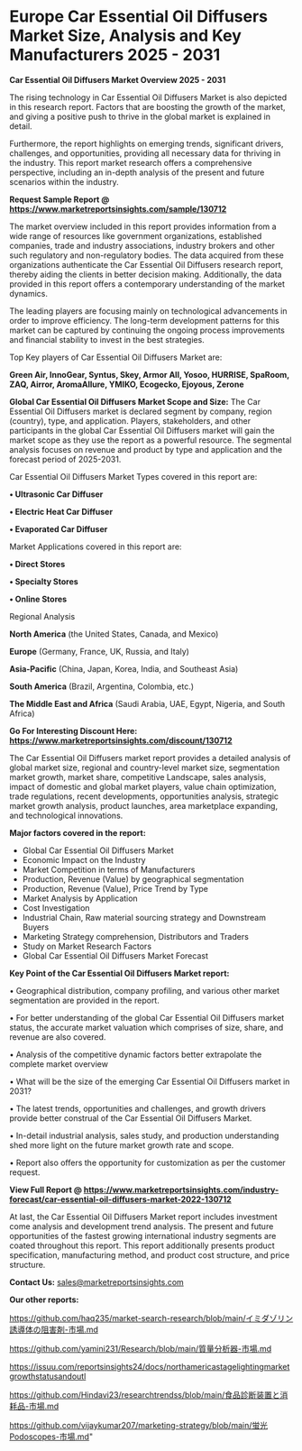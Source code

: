 # Europe Car Essential Oil Diffusers Market Size, Analysis and Key Manufacturers 2025 - 2031

<Strong> Car Essential Oil Diffusers Market Overview 2025 - 2031</strong>

The rising technology in Car Essential Oil Diffusers Market is also depicted in this research report. Factors that are boosting the growth of the market, and giving a positive push to thrive in the global market is explained in detail.

Furthermore, the report highlights on emerging trends, significant drivers, challenges, and opportunities, providing all necessary data for thriving in the industry. This report market research offers a comprehensive perspective, including an in-depth analysis of the present and future scenarios within the industry.

<strong>Request Sample Report @ <a href=https://www.marketreportsinsights.com/sample/130712>https://www.marketreportsinsights.com/sample/130712</a></strong>

The market overview included in this report provides information from a wide range of resources like government organizations, established companies, trade and industry associations, industry brokers and other such regulatory and non-regulatory bodies. The data acquired from these organizations authenticate the Car Essential Oil Diffusers research report, thereby aiding the clients in better decision making. Additionally, the data provided in this report offers a contemporary understanding of the market dynamics.

The leading players are focusing mainly on technological advancements in order to improve efficiency. The long-term development patterns for this market can be captured by continuing the ongoing process improvements and financial stability to invest in the best strategies.

Top Key players of Car Essential Oil Diffusers Market are:

<strong>Green Air, InnoGear, Syntus, Skey, Armor All, Yosoo, HURRISE, SpaRoom, ZAQ, Airror, AromaAllure, YMIKO, Ecogecko, Ejoyous, Zerone</strong>

<strong><b>Global Car Essential Oil Diffusers Market Scope and Size:</b></strong>
The Car Essential Oil Diffusers market is declared segment by company, region (country), type, and application. Players, stakeholders, and other participants in the global Car Essential Oil Diffusers market will gain the market scope as they use the report as a powerful resource. The segmental analysis focuses on revenue and product by type and application and the forecast period of 2025-2031.

Car Essential Oil Diffusers Market Types covered in this report are:

<strong>• Ultrasonic Car Diffuser

• Electric Heat Car Diffuser

• Evaporated Car Diffuser</strong>

Market Applications covered in this report are:

<strong>• Direct Stores

• Specialty Stores

• Online Stores</strong> 

Regional Analysis

<strong>North America</strong> (the United States, Canada, and Mexico)

<strong>Europe</strong> (Germany, France, UK, Russia, and Italy)

<strong>Asia-Pacific</strong> (China, Japan, Korea, India, and Southeast Asia)

<strong>South America</strong> (Brazil, Argentina, Colombia, etc.)

<strong>The Middle East and Africa</strong> (Saudi Arabia, UAE, Egypt, Nigeria, and South Africa)

<strong>Go For Interesting Discount Here: <a href=https://www.marketreportsinsights.com/discount/130712>https://www.marketreportsinsights.com/discount/130712</a></strong>

The Car Essential Oil Diffusers market report provides a detailed analysis of global market size, regional and country-level market size, segmentation market growth, market share, competitive Landscape, sales analysis, impact of domestic and global market players, value chain optimization, trade regulations, recent developments, opportunities analysis, strategic market growth analysis, product launches, area marketplace expanding, and technological innovations.

<strong><b>Major factors covered in the report:</b></strong>
<ul>
  <li>Global Car Essential Oil Diffusers Market </li>
  <li>Economic Impact on the Industry</li>
  <li>Market Competition in terms of Manufacturers</li>
  <li>Production, Revenue (Value) by geographical segmentation</li>
  <li>Production, Revenue (Value), Price Trend by Type</li>
  <li>Market Analysis by Application</li>
  <li>Cost Investigation</li>
  <li>Industrial Chain, Raw material sourcing strategy and Downstream Buyers</li>
  <li>Marketing Strategy comprehension, Distributors and Traders</li>
  <li>Study on Market Research Factors</li>
  <li>Global Car Essential Oil Diffusers Market Forecast</li>
</ul>

<strong><b>Key Point of the Car Essential Oil Diffusers Market report:</b></strong>

• Geographical distribution, company profiling, and various other market segmentation are provided in the report.

• For better understanding of the global Car Essential Oil Diffusers market status, the accurate market valuation which comprises of size, share, and revenue are also covered.

• Analysis of the competitive dynamic factors better extrapolate the complete market overview

• What will be the size of the emerging Car Essential Oil Diffusers market in 2031?

• The latest trends, opportunities and challenges, and growth drivers provide better construal of the Car Essential Oil Diffusers Market.

• In-detail industrial analysis, sales study, and production understanding shed more light on the future market growth rate and scope.

• Report also offers the opportunity for customization as per the customer request.

<strong><b>View Full Report @ <a href=https://www.marketreportsinsights.com/industry-forecast/car-essential-oil-diffusers-market-2022-130712>https://www.marketreportsinsights.com/industry-forecast/car-essential-oil-diffusers-market-2022-130712</a></b></strong>


At last, the Car Essential Oil Diffusers Market report includes investment come analysis and development trend analysis. The present and future opportunities of the fastest growing international industry segments are coated throughout this report. This report additionally presents product specification, manufacturing method, and product cost structure, and price structure.

<strong>Contact Us:</strong>
sales@marketreportsinsights.com

<strong>Our other reports:</strong>

<a href=https://github.com/haq235/market-search-research/blob/main/イミダゾリン誘導体の阻害剤-市場.md>https://github.com/haq235/market-search-research/blob/main/イミダゾリン誘導体の阻害剤-市場.md</a>

<a href=https://github.com/yamini231/Research/blob/main/質量分析器-市場.md>https://github.com/yamini231/Research/blob/main/質量分析器-市場.md</a>

<a href=https://issuu.com/reportsinsights24/docs/northamericastagelightingmarketgrowthstatusandoutl>https://issuu.com/reportsinsights24/docs/northamericastagelightingmarketgrowthstatusandoutl</a>

<a href=https://github.com/Hindavi23/researchtrendss/blob/main/食品診断装置と消耗品-市場.md>https://github.com/Hindavi23/researchtrendss/blob/main/食品診断装置と消耗品-市場.md</a>

<a href=https://github.com/vijaykumar207/marketing-strategy/blob/main/蛍光Podoscopes-市場.md>https://github.com/vijaykumar207/marketing-strategy/blob/main/蛍光Podoscopes-市場.md</a>"
